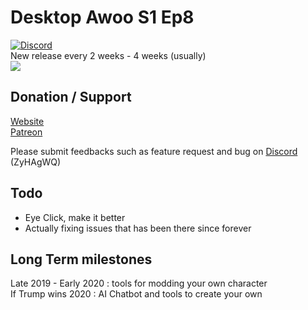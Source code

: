 # Desktop Awoo S1 Ep8  
[![Discord](https://discordapp.com/api/guilds/558092702340874240/widget.png)](https://discord.gg/ZyHAgWQ)  
New release every 2 weeks - 4 weeks (usually)    
![](https://media.giphy.com/media/jto5INm5fc7Ixps4rd/200w_d.gif)  

## Donation / Support
[Website](http://phantomowl404.github.io/Desktop-Awoo/)  
[Patreon](https://www.patreon.com/user?u=18345186)  

Please submit feedbacks such as feature request and bug on [Discord](https://discord.gg/ZyHAgWQ) (ZyHAgWQ)

## Todo
- Eye Click, make it better
- Actually fixing issues that has been there since forever

## Long Term milestones
Late 2019 - Early 2020 : tools for modding your own character  
If Trump wins 2020 : AI Chatbot and tools to create your own
